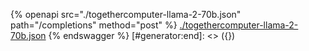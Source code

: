 [#generator:start]: <> ({ "template": "openapi" })
{% openapi src="./togethercomputer-llama-2-70b.json" path="/completions" method="post" %}
[./togethercomputer-llama-2-70b.json](./togethercomputer-llama-2-70b.json)
{% endswagger %}
[#generator:end]: <> ({})